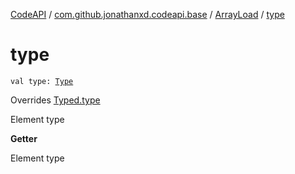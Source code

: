 [CodeAPI](../../index.md) / [com.github.jonathanxd.codeapi.base](../index.md) / [ArrayLoad](index.md) / [type](.)

# type

`val type: `[`Type`](http://docs.oracle.com/javase/6/docs/api/java/lang/reflect/Type.html)

Overrides [Typed.type](../-typed/type.md)

Element type

**Getter**

Element type

